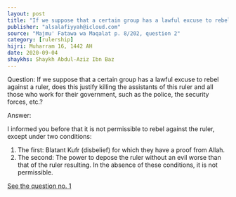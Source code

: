 ```yaml
---
layout: post
title: "If we suppose that a certain group has a lawful excuse to rebel against a ruler..."
publisher: "alsalafiyyah@icloud.com"
source: "Majmu' Fatawa wa Maqalat p. 8/202, question 2"
category: [rulership]
hijri: Muharram 16, 1442 AH
date: 2020-09-04
shaykhs: Shaykh Abdul-Aziz Ibn Baz
---
```


Question: If we suppose that a certain group has a lawful excuse to rebel against a ruler, does this justify killing the assistants of this ruler and all those who work for their government, such as the police, the security forces, etc.? 

Answer:

I informed you before that it is not permissible to rebel against the ruler, except under two conditions:

1. The first: Blatant Kufr (disbelief) for which they have a proof from Allah.
2. The second: The power to depose the ruler without an evil worse than that of the ruler resulting. In the absence of these conditions, it is not permissible.

[See the question no. 1](/ruling-on-rebel)

